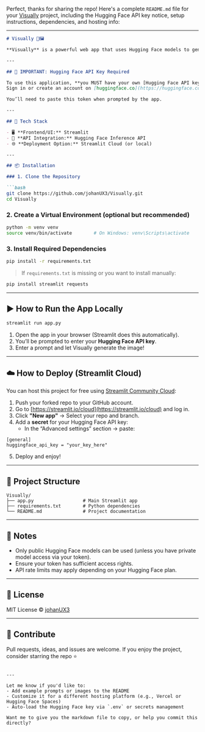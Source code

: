 Perfect, thanks for sharing the repo! Here's a complete `README.md` file for your [Visually](https://github.com/johanUX3/Visually) project, including the Hugging Face API key notice, setup instructions, dependencies, and hosting info:

---

```markdown
# Visually 🧠🖼️

**Visually** is a powerful web app that uses Hugging Face models to generate and process images through text prompts. Whether you're exploring AI-generated art or testing image-based models, Visually offers a streamlined interface built with **Streamlit** for instant results.

---

## 🚨 IMPORTANT: Hugging Face API Key Required

To use this application, **you MUST have your own [Hugging Face API key](https://huggingface.co/settings/tokens)**.  
Sign in or create an account on [huggingface.co](https://huggingface.co), then generate your token under your account settings.

You’ll need to paste this token when prompted by the app.

---

## 🧰 Tech Stack

- 🖥️ **Frontend/UI:** Streamlit
- 🔗 **API Integration:** Hugging Face Inference API
- 🌐 **Deployment Option:** Streamlit Cloud (or local)

---

## 📦 Installation

### 1. Clone the Repository

```bash
git clone https://github.com/johanUX3/Visually.git
cd Visually
```

### 2. Create a Virtual Environment (optional but recommended)

```bash
python -m venv venv
source venv/bin/activate        # On Windows: venv\Scripts\activate
```

### 3. Install Required Dependencies

```bash
pip install -r requirements.txt
```

> If `requirements.txt` is missing or you want to install manually:

```bash
pip install streamlit requests
```

---

## ▶️ How to Run the App Locally

```bash
streamlit run app.py
```

1. Open the app in your browser (Streamlit does this automatically).
2. You’ll be prompted to enter your **Hugging Face API key**.
3. Enter a prompt and let Visually generate the image!

---

## ☁️ How to Deploy (Streamlit Cloud)

You can host this project for free using [Streamlit Community Cloud](https://streamlit.io/cloud):

1. Push your forked repo to your GitHub account.
2. Go to [https://streamlit.io/cloud](https://streamlit.io/cloud) and log in.
3. Click **"New app"** → Select your repo and branch.
4. Add a **secret** for your Hugging Face API key:
   - In the “Advanced settings” section → paste:

```
[general]
huggingface_api_key = "your_key_here"
```

5. Deploy and enjoy!

---

## 📁 Project Structure

```
Visually/
├── app.py                  # Main Streamlit app
├── requirements.txt        # Python dependencies
└── README.md               # Project documentation
```

---

## 📌 Notes

- Only public Hugging Face models can be used (unless you have private model access via your token).
- Ensure your token has sufficient access rights.
- API rate limits may apply depending on your Hugging Face plan.

---

## 📄 License

MIT License © [johanUX3](https://github.com/johanUX3)

---

## 🤝 Contribute

Pull requests, ideas, and issues are welcome. If you enjoy the project, consider starring the repo ⭐

```

---

Let me know if you'd like to:
- Add example prompts or images to the README
- Customize it for a different hosting platform (e.g., Vercel or Hugging Face Spaces)
- Auto-load the Hugging Face key via `.env` or secrets management

Want me to give you the markdown file to copy, or help you commit this directly?
